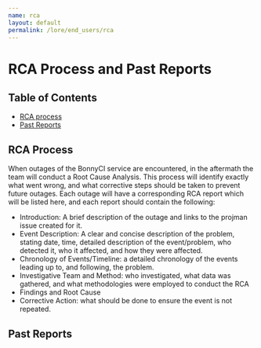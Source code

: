 ```yaml
---
name: rca
layout: default
permalink: /lore/end_users/rca
---
```


# RCA Process and Past Reports

## Table of Contents

* [RCA process](#rca-process)
* [Past Reports](#past-reports)

## RCA Process

When outages of the BonnyCI service are encountered, in the aftermath the team
will conduct a Root Cause Analysis.  This process will identify exactly what
went wrong, and what corrective steps should be taken to prevent future
outages.  Each outage will have a corresponding RCA report which will be listed
here, and each report should contain the following:

* Introduction: A brief description of the outage and links to the projman
  issue created for it.
* Event Description: A clear and concise description of the problem, stating
  date, time, detailed description of the event/problem, who detected it, who
  it affected, and how they were affected.
* Chronology of Events/Timeline: a detailed chronology of the events leading up
  to, and following, the problem.
* Investigative Team and Method: who investigated, what data was gathered, and
  what methodologies were employed to conduct the RCA
* Findings and Root Cause
* Corrective Action: what should be done to ensure the event is not repeated.

## Past Reports
